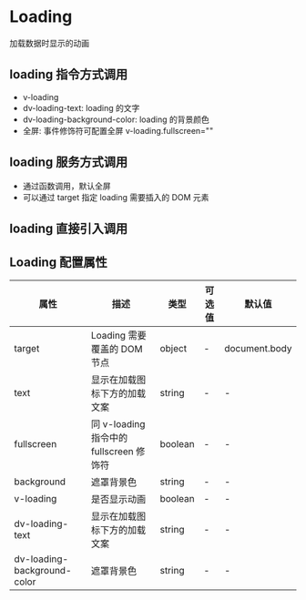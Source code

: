 # Loading

加载数据时显示的动画

## loading 指令方式调用

- v-loading
- dv-loading-text: loading 的文字
- dv-loading-background-color: loading 的背景颜色
- 全屏: 事件修饰符可配置全屏 v-loading.fullscreen=""

<LoadingBase/>

## loading 服务方式调用

- 通过函数调用，默认全屏
- 可以通过 target 指定 loading 需要插入的 DOM 元素

<LoadingService />

## loading 直接引入调用

<LoadingServiceImmediate />

## Loading 配置属性

| 属性                        | 描述                                    | 类型    | 可选值 | 默认值        |
| --------------------------- | --------------------------------------- | ------- | ------ | ------------- |
| target                      | Loading 需要覆盖的 DOM 节点             | object  | -      | document.body |
| text                        | 显示在加载图标下方的加载文案            | string  | -      | -             |
| fullscreen                  | 同 v-loading 指令中的 fullscreen 修饰符 | boolean | -      | -             |
| background                  | 遮罩背景色                              | string  | -      | -             |
| v-loading                   | 是否显示动画                            | boolean | -      | -             |
| dv-loading-text             | 显示在加载图标下方的加载文案            | string  | -      | -             |
| dv-loading-background-color | 遮罩背景色                              | string  | -      | -             |

